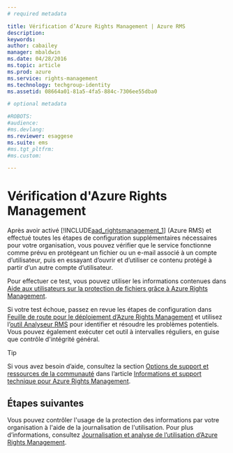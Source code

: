 ```yaml
---
# required metadata

title: Vérification d’Azure Rights Management | Azure RMS
description:
keywords:
author: cabailey
manager: mbaldwin
ms.date: 04/28/2016
ms.topic: article
ms.prod: azure
ms.service: rights-management
ms.technology: techgroup-identity
ms.assetid: 08664a01-81a5-4fa5-884c-7306ee55dba0

# optional metadata

#ROBOTS:
#audience:
#ms.devlang:
ms.reviewer: esaggese
ms.suite: ems
#ms.tgt_pltfrm:
#ms.custom:

---
```


# Vérification d'Azure Rights Management
Après avoir activé [!INCLUDE[aad_rightsmanagement_1](../includes/aad_rightsmanagement_1_md.md)] (Azure RMS) et effectué toutes les étapes de configuration supplémentaires nécessaires pour votre organisation, vous pouvez vérifier que le service fonctionne comme prévu en protégeant un fichier ou un e-mail associé à un compte d’utilisateur, puis en essayant d’ouvrir et d’utiliser ce contenu protégé à partir d’un autre compte d’utilisateur.

Pour effectuer ce test, vous pouvez utiliser les informations contenues dans [Aide aux utilisateurs sur la protection de fichiers grâce à Azure Rights Management](help-users.md).

Si votre test échoue, passez en revue les étapes de configuration dans [Feuille de route pour le déploiement d’Azure Rights Management](../plan-design/deployment-roadmap.md) et utilisez l’[outil Analyseur RMS](http://www.microsoft.com/en-us/download/details.aspx?id=46437) pour identifier et résoudre les problèmes potentiels. Vous pouvez également exécuter cet outil à intervalles réguliers, en guise que contrôle d'intégrité général.

> [!TIP]
> Si vous avez besoin d’aide, consultez la section [Options de support et ressources de la communauté](../get-started/information-support.md##support-options-and-community-resources) dans l’article [Informations et support technique pour Azure Rights Management](../get-started/information-support.md).

## Étapes suivantes

Vous pouvez contrôler l'usage de la protection des informations par votre organisation à l'aide de la journalisation de l'utilisation. Pour plus d’informations, consultez [Journalisation et analyse de l’utilisation d’Azure Rights Management](log-analyze-usage.md).





<!--HONumber=Apr16_HO3-->


